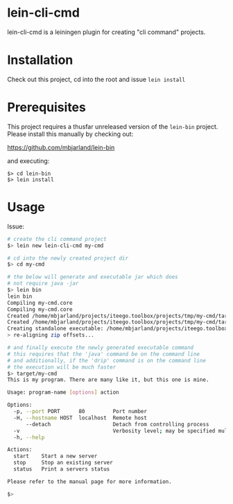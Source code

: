 # lein-cli-cmd
lein-cli-cmd is a leiningen plugin for creating "cli command" projects.

# Installation 
Check out this project, cd into the root and issue `lein install`

# Prerequisites
This project requires a thusfar unreleased version of the `lein-bin` project. Please install this manually by checking out: 

https://github.com/mbjarland/lein-bin

and executing: 

```
$> cd lein-bin
$> lein install 
```


# Usage
Issue: 

```bash
# create the cli command project
$> lein new lein-cli-cmd my-cmd

# cd into the newly created project dir
$> cd my-cmd

# the below will generate and executable jar which does 
# not require java -jar
$> lein bin 
lein bin 
Compiling my-cmd.core
Compiling my-cmd.core
Created /home/mbjarland/projects/iteego.toolbox/projects/tmp/my-cmd/target/my-cmd-0.1.0-SNAPSHOT.jar
Created /home/mbjarland/projects/iteego.toolbox/projects/tmp/my-cmd/target/my-cmd-0.1.0-SNAPSHOT-standalone.jar
Creating standalone executable: /home/mbjarland/projects/iteego.toolbox/projects/tmp/my-cmd/target/my-cmd
> re-aligning zip offsets...

# and finally execute the newly generated executable command
# this requires that the 'java' command be on the command line 
# and additionally, if the 'drip' command is on the command line
# the execution will be much faster
$> target/my-cmd 
This is my program. There are many like it, but this one is mine.

Usage: program-name [options] action

Options:
  -p, --port PORT      80         Port number
  -H, --hostname HOST  localhost  Remote host
      --detach                    Detach from controlling process
  -v                              Verbosity level; may be specified multiple times to increase value
  -h, --help

Actions:
  start    Start a new server
  stop     Stop an existing server
  status   Print a servers status

Please refer to the manual page for more information.

$> 
```